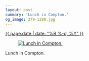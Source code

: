 ```yaml
---
layout: post
summary: 'Lunch in Compton.'
og_image: 279-1280.jpg
---
```


<p>
 <time>
  <a href="/279">
   {{ page.date | date: "%B %-d, %Y" }}
  </a>
 </time>
 <a href="/279">
  <figure data-taken="1/23/2014">
   <img alt="Lunch in Compton." sizes="(min-width: 700px) 50vw, calc(100vw - 2rem)" src="{{ site.assets_url }}/279-640.jpg" srcset="{{ site.assets_url }}/279-1280.jpg 1280w, {{ site.assets_url }}/279-960.jpg 960w, {{ site.assets_url }}/279-640.jpg 640w, {{ site.assets_url }}/279-320.jpg 320w"/>
  </figure>
 </a>
 <span>
  Lunch in Compton.
 </span>
</p>
